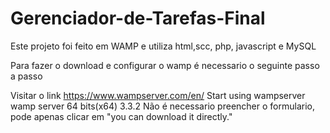 # Gerenciador-de-Tarefas-Final
Este projeto foi feito em WAMP e utiliza html,scc, php, javascript e MySQL

Para fazer o download e configurar o wamp é necessario o seguinte passo a passo

Visitar o link https://www.wampserver.com/en/
Start using wampserver
wamp server 64 bits(x64) 3.3.2
Não é necessario preencher o formulario, pode apenas clicar em "you can download it directly."



